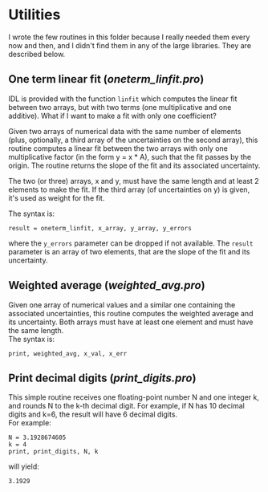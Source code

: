 # Utilities

I wrote the few routines in this folder because I really needed them every now and then, and I didn't find them in any of the large libraries. They are described below.

## One term linear fit (<i>oneterm_linfit.pro</i>)

IDL is provided with the function <code>linfit</code> which computes the linear fit between two arrays, but with two terms (one multiplicative and one additive). What if I want to make a fit with only one coefficient? 

Given two arrays of numerical data with the same number of elements (plus, optionally, a third array of the uncertainties on the second array), this routine computes a linear fit between the two arrays with only one multiplicative factor (in the form y = x * A), such that the fit passes by the origin. The routine returns the slope of the fit and its associated uncertainty. 

The two (or three) arrays, x and y, must have the same length and at least 2 elements to make the fit. If the third array (of uncertainties on y) is given, it's used as weight for the fit.

The syntax is:
```
result = oneterm_linfit, x_array, y_array, y_errors
```
where the <code>y_errors</code> parameter can be dropped if not available. The <code>result</code> parameter is an array of two elements, that are the slope of the fit and its uncertainty.

## Weighted average (<i>weighted_avg.pro</i>)

Given one array of numerical values and a similar one containing the associated uncertainties, this routine computes the weighted average and its uncertainty. Both arrays must have at least one element and must have the same length.<br>
The syntax is:
```
print, weighted_avg, x_val, x_err
```

## Print decimal digits (<i>print_digits.pro</i>)

This simple routine receives one floating-point number N and one integer k, and rounds N to the k-th decimal digit. For example, if N has 10 decimal digits and k=6, the result will have 6 decimal digits.<br>
For example:
```
N = 3.1928674605
k = 4
print, print_digits, N, k
```
will yield:
```
3.1929
```
